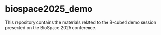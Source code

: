 # biospace2025_demo
This repository contains the materials related to the B-cubed demo session presented on the BioSpace 2025 conference.
